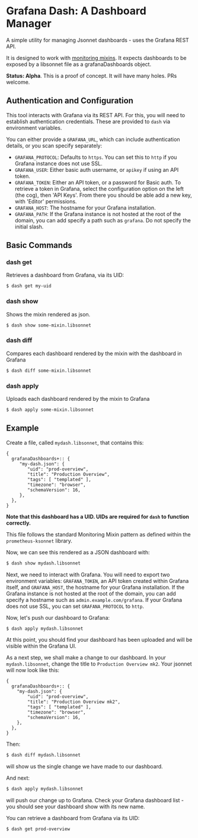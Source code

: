 # Grafana Dash: A Dashboard Manager

A simple utility for managing Jsonnet dashboards - uses the Grafana REST API.

It is designed to work with [monitoring mixins](https://github.com/monitoring-mixins/docs). It expects dashboards to be exposed by a libsonnet file as a grafanaDashboards object.

**Status: Alpha**. This is a proof of concept. It will have many holes. PRs welcome.

## Authentication and Configuration
This tool interacts with Grafana via its REST API. For this, you will need to establish authentication
credentials. These are provided to `dash` via environment variables.

You can either provide a `GRAFANA_URL`, which can include authentication details, or you scan specify separately:

* `GRAFANA_PROTOCOL`: Defaults to `https`. You can set this to `http` if you Grafana instance does not use SSL.
* `GRAFANA_USER`: Either basic auth username, or `apikey` if using an API token.
* `GRAFANA_TOKEN`: Either an API token, or a password for Basic auth. To retrieve a token in Grafana, select the configuration option on the left (the cog), then 'API Keys'. From there you should be able add a new key, with 'Editor' permissions.
* `GRAFANA_HOST`: The hostname for your Grafana installation.
* `GRAFANA_PATH`: If the Grafana instance is not hosted at the root of the domain, you can add specify a path such as `grafana`. Do not specify the initial slash.

## Basic Commands
### dash get
Retrieves a dashboard from Grafana, via its UID:
```sh
$ dash get my-uid
```

### dash show
Shows the mixin rendered as json.
```sh
$ dash show some-mixin.libsonnet
```

### dash diff
Compares each dashboard rendered by the mixin with the dashboard in Grafana
```sh
$ dash diff some-mixin.libsonnet
```

### dash apply
Uploads each dashboard rendered by the mixin to Grafana
```sh
$ dash apply some-mixin.libsonnet
```

## Example

Create a file, called `mydash.libsonnet`, that contains this:

```jsonnet
{
  grafanaDashboards+:: {
     "my-dash.json": {
        "uid": "prod-overview",
        "title": "Production Overview",
        "tags": [ "templated" ],
        "timezone": "browser",
        "schemaVersion": 16,
     },
  },
}
```

**Note that this dashboard has a UID. UIDs are required for `dash` to function correctly.**

This file follows the standard Monitoring Mixin pattern as defined within the `prometheus-ksonnet` library.

Now, we can see this rendered as a JSON dashboard with:

```sh
$ dash show mydash.libsonnet
```

Next, we need to interact with Grafana. You will need to export two environment variables: `GRAFANA_TOKEN`, an API token created within Grafana itself, and `GRAFANA_HOST`, the hostname for your Grafana installation. If the Grafana instance is not hosted at the root of the domain, you can add specify a hostname such as `admin.example.com/grafana`. If your Grafana does not use SSL, you can set `GRAFANA_PROTOCOL` to `http`.

Now, let's push our dashboard to Grafana:

```sh
$ dash apply mydash.libsonnet
```

At this point, you should find your dashboard has been uploaded and
will be visible within the Grafana UI.

As a next step, we shall make a change to our dashboard. In your `mydash.libsonnet`, change the title to `Production Overview mk2`. Your jsonnet will now look like this:

```jsonnet
{
  grafanaDashboards+:: {
    "my-dash.json": {
        "uid": "prod-overview",
        "title": "Production Overview mk2",
        "tags": [ "templated" ],
        "timezone": "browser",
        "schemaVersion": 16,
    },
  },
}
```

Then:

```sh
$ dash diff mydash.libsonnet
```
will show us the single change we have made to our dashboard.

And next:

```sh
$ dash apply mydash.libsonnet
```
will push our change up to Grafana. Check your Grafana dashboard list - you should see your dashboard show with its new name.

You can retrieve a dashboard from Grafana via its UID:

```sh
$ dash get prod-overview
```
